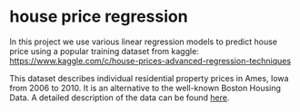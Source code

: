 # house price regression

In this project we use various linear regression models to predict house price using a popular training dataset from kaggle: https://www.kaggle.com/c/house-prices-advanced-regression-techniques

This dataset describes individual residential property prices in Ames, Iowa from 2006 to 2010. It is an alternative to the well-known Boston Housing Data. A detailed description of the data can be found [here](https://www.tandfonline.com/doi/abs/10.1080/10691898.2011.11889627?src=recsys&).

